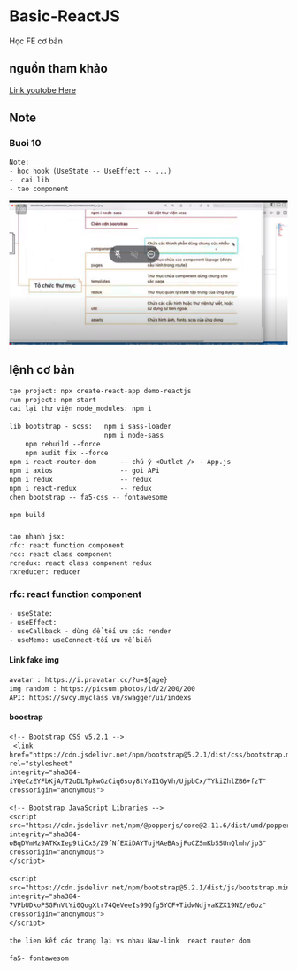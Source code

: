 # Basic-ReactJS
Học FE cơ bản
## nguồn tham khảo
[Link youtobe Here](https://www.youtube.com/watch?v=qe6xXyMEIEY&list=PLikSVTWMZtjNUFFsvZJpiaNpR1_hrggDf&index=8&ab_channel=L%C3%AATh%C3%A0nhPh%E1%BA%A1m)

## Note 
### Buoi 10
    Note: 
    - học hook (UseState -- UseEffect -- ...)
    -  cai lib
    - tao component

![...](./images/img_cautructhumuc.png)
## lệnh cơ bản

    tạo project: npx create-react-app demo-reactjs 
    run project: npm start 
    cai lại thư viện node_modules: npm i

    lib bootstrap - scss:   npm i sass-loader 
                            npm i node-sass
        npm rebuild --force
        npm audit fix --force
    npm i react-router-dom      -- chú ý <Outlet /> - App.js
    npm i axios                 -- goi APi
    npm i redux                 -- redux
    npm i react-redux           -- redux
    chen bootstrap -- fa5-css -- fontawesome

    npm build

###
    tao nhanh jsx: 
    rfc: react function component
    rcc: react class component
    rcredux: react class component redux
    rxreducer: reducer 

### rfc: react function component

    - useState:
    - useEffect:
    - useCallback - dùng để tối ưu các render
    - useMemo: useConnect-tối ưu về biến

#### Link fake img 
    avatar : https://i.pravatar.cc/?u=${age}
    img random : https://picsum.photos/id/2/200/200
    API: https://svcy.myclass.vn/swagger/ui/indexs


#### boostrap 

    <!-- Bootstrap CSS v5.2.1 -->
     <link href="https://cdn.jsdelivr.net/npm/bootstrap@5.2.1/dist/css/bootstrap.min.css" rel="stylesheet"
    integrity="sha384-iYQeCzEYFbKjA/T2uDLTpkwGzCiq6soy8tYaI1GyVh/UjpbCx/TYkiZhlZB6+fzT" crossorigin="anonymous">
    
    <!-- Bootstrap JavaScript Libraries -->
    <script src="https://cdn.jsdelivr.net/npm/@popperjs/core@2.11.6/dist/umd/popper.min.js"
    integrity="sha384-oBqDVmMz9ATKxIep9tiCxS/Z9fNfEXiDAYTujMAeBAsjFuCZSmKbSSUnQlmh/jp3" crossorigin="anonymous">
    </script>

    <script src="https://cdn.jsdelivr.net/npm/bootstrap@5.2.1/dist/js/bootstrap.min.js"
    integrity="sha384-7VPbUDkoPSGFnVtYi0QogXtr74QeVeeIs99Qfg5YCF+TidwNdjvaKZX19NZ/e6oz" crossorigin="anonymous">
    </script>

    the lien kết các trang lại vs nhau Nav-link  react router dom

    fa5- fontawesom

    
    
